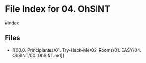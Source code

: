 # File Index for 04. OhSINT
#index

## Files

- [[00.0. Principiantes/01. Try-Hack-Me/02. Rooms/01. EASY/04. OhSINT/00. OhSINT.md]]
